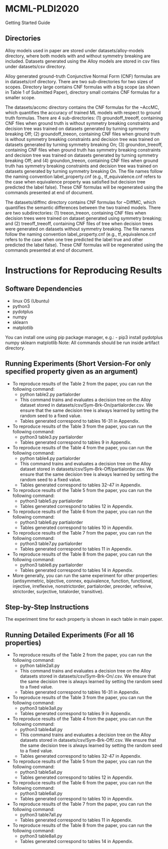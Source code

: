 # MCML-PLDI2020

Getting Started Guide

## Directories
Alloy models used in paper are stored under datasets/alloy-models
directory, where both models with and without symmetry breaking are
included. Datasets generated using the Alloy models are stored in csv
files under datasets/csv directory.

Alloy generated ground-truth Conjunctive Normal Form (CNF) formulas
are in datasets/cnf directory. There are two sub-directories for two
sizes of scopes. Directory large contains CNF formulas with a big
scope (as shown in Table 1 of Submitted Paper), directory small
contains CNF formulas for a smaller scope.

The datasets/accmc directory contains the CNF formulas for the ~AccMC,
which quantifies the accuracy of trained ML models with respect to
ground truth formulas. There are 4 sub-directories: (1)
groundoff_treeoff, containing CNF files when ground truth is without
symmetry breaking constraints and decision tree was trained on
datasets generated by turning symmetry breaking Off; (2)
groundoff_treeon, containing CNF files when ground truth is without
symmetry breaking constraints and decision tree was trained on
datasets generated by turning symmetry breaking On; (3)
groundon_treeoff, containing CNF files when ground truth has symmetry
breaking constraints and decision tree was trained on datasets
generated by turning symmetry breaking Off; and (4) groundon_treeon,
containing CNF files when ground truth has symmetry breaking
constraints and decision tree was trained on datasets generated by
turning symmetry breaking On. The file names follow the naming
convention label_property.cnf (e.g., tf_equivalence.cnf refers to the
case when equivalence property was satisfied but decision tree
predicted the label false). These CNF formulas will be regenerated
using the commands presented at end of document.

The datasets/diffmc directory contains CNF formulas for ~DiffMC, which
quantifies the semantic differences between the two trained
models. There are two subdirectories: (1) treeon_treeon, containing
CNF files when decision trees were trained on dataset generated using
symmetry breaking; and (2) treeoff_treeoff, containing CNF files of
tree when decision trees were generated on datasets without symmetry
breaking. The file names follow the naming convention
label_property.cnf (e.g., tf_equivalence.cnf refers to the case when
one tree predicted the label true and other predicted the label
false). These CNF formulas will be regenerated using the commands
presented at end of document.

# Instructions for Reproducing Results

## Software Dependencies
- linux OS (Ubuntu)
- python3
- pydotplus
- numpy
- sklearn
- matplotlib

You can install one using pip package manager, e.g.:
    - pip3 install pydotplus numpy sklearn matplotlib
Note:
All commands should be run inside artifact directory.

## Running Experiments (Short Version-For only specified property given as an argument)
- To reproduce results of the Table 2 from the paper, you can run the
  following command:  
    - python table2.py partialorder
    - This command trains and evaluates a decision tree on the Alloy
      dataset stored in datasets/csv/Sym-Brk-On/partialorder.csv. We
      ensure that the same decision tree is always learned by
      setting the random seed to a fixed value.
    - Tables generated correspond to tables 16-31 in Appendix.
- To reproduce results of the Table 3 from the paper, you can run the
  following command:
    - python3 table3.py partialorder
    - Tables generated correspond to tables 9 in Appendix.
- To reproduce results of the Table 4 from the paper, you can run the
  following command:
    - python table4.py partialorder
    - This command trains and evaluates a decision tree on the Alloy
      dataset stored in datasets/csv/Sym-Brk-Off/partialorder.csv. We
      ensure that the same decision tree is always learned by
      setting the random seed to a fixed value.
    - Tables generated correspond to tables 32-47 in Appendix.
- To reproduce results of the Table 5 from the paper, you can run the
  following command:
    - python3 table5.py partialorder
    - Tables generated correspond to tables 12 in Appendix.
- To reproduce results of the Table 6 from the paper, you can run the
  following command:
    - python3 table6.py partialorder
    - Tables generated correspond to tables 10 in Appendix.
- To reproduce results of the Table 7 from the paper, you can run the
  following command:
    - python3 table7.py partialorder
    - Tables generated correspond to tables 11 in Appendix.
- To reproduce results of the Table 8 from the paper, you can run the
  following command:
    - python3 table8.py partialorder
    - Tables generated correspond to tables 14 in Appendix.  
 - More generally, you can run the same experiment for other
   properties: {antisymmetric, bijective, connex, equivalence,
   function, functional, injective, irreflexive, nonstrictorder,
   partialorder, preorder, reflexive, strictorder, surjective,
   totalorder, transitive}.


## Step-by-Step Instructions
The experiment time for each property is shown in each table in main paper.  

## Running Detailed Experiments (For all 16 properties)
- To reproduce results of the Table 2 from the paper, you can run the
  following command:  
    - python table2all.py
    - This command trains and evaluates a decision tree on the Alloy
      datasets stored in datasets/csv/Sym-Brk-On/<property>.csv. We
      ensure that the same decision tree is always learned by
      setting the random seed to a fixed value.
    - Tables generated correspond to tables 16-31 in Appendix.
- To reproduce results of the Table 3 from the paper, you can run the
  following command:
    - python3 table3all.py
    - Tables generated correspond to tables 9 in Appendix.
- To reproduce results of the Table 4 from the paper, you can run the
  following command:
    - python3 table4all.py
    - This command trains and evaluates a decision tree on the Alloy
      datasets stored in datasets/csv/Sym-Brk-Off/<property>.csv. We
      ensure that the same decision tree is always learned by
      setting the random seed to a fixed value.
    - Tables generated correspond to tables 32-47 in Appendix.
- To reproduce results of the Table 5 from the paper, you can run the
  following command:
    - python3 table5all.py
    - Tables generated correspond to tables 12 in Appendix.
- To reproduce results of the Table 6 from the paper, you can run the
  following command:
    - python3 table6all.py
    - Tables generated correspond to tables 10 in Appendix.
- To reproduce results of the Table 7 from the paper, you can run the
  following command:
    - python3 table7all.py
    - Tables generated correspond to tables 11 in Appendix.
- To reproduce results of the Table 8 from the paper, you can run the
  following command:
    - python3 table8all.py
    - Tables generated correspond to tables 14 in Appendix.  
